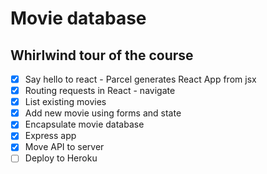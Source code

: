 # Movie database

## Whirlwind tour of the course

* [x] Say hello to react - Parcel generates React App from jsx
* [x] Routing requests in React - navigate
* [x] List existing movies
* [x] Add new movie using forms and state
* [x] Encapsulate movie database
* [x] Express app
* [x] Move API to server
* [ ] Deploy to Heroku
